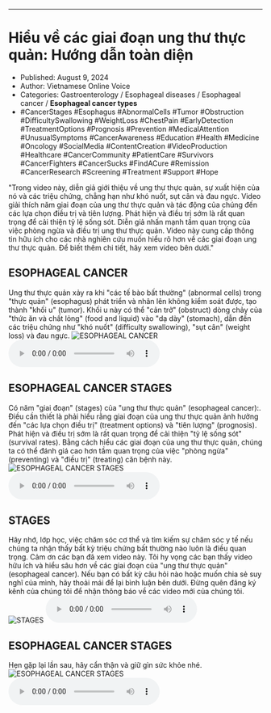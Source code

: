 
---

# Hiểu về các giai đoạn ung thư thực quản: Hướng dẫn toàn diện

- Published: August 9, 2024
- Author: Vietnamese Online Voice
- Categories: Gastroenterology / Esophageal diseases / Esophageal cancer / **Esophageal cancer types**
- #CancerStages #Esophagus #AbnormalCells #Tumor #Obstruction #DifficultySwallowing #WeightLoss #ChestPain #EarlyDetection #TreatmentOptions #Prognosis #Prevention #MedicalAttention #UnusualSymptoms #CancerAwareness #Education #Health #Medicine #Oncology #SocialMedia #ContentCreation #VideoProduction #Healthcare #CancerCommunity #PatientCare #Survivors #CancerFighters #CancerSucks #FindACure #Remission #CancerResearch #Screening #Treatment #Support #Hope

"Trong video này, diễn giả giới thiệu về ung thư thực quản, sự xuất hiện của nó và các triệu chứng, chẳng hạn như khó nuốt, sụt cân và đau ngực. Video giải thích năm giai đoạn của ung thư thực quản và tác động của chúng đến các lựa chọn điều trị và tiên lượng. Phát hiện và điều trị sớm là rất quan trọng để cải thiện tỷ lệ sống sót. Diễn giả nhấn mạnh tầm quan trọng của việc phòng ngừa và điều trị ung thư thực quản. Video này cung cấp thông tin hữu ích cho các nhà nghiên cứu muốn hiểu rõ hơn về các giai đoạn ung thư thực quản. Để biết thêm chi tiết, hãy xem video bên dưới."


## ESOPHAGEAL CANCER

Ung thư thực quản xảy ra khi "các tế bào bất thường" (abnormal cells) trong "thực quản" (esophagus) phát triển và nhân lên không kiểm soát được, tạo thành "khối u" (tumor). Khối u này có thể "cản trở" (obstruct) dòng chảy của "thức ăn và chất lỏng" (food and liquid) vào "dạ dày" (stomach), dẫn đến các triệu chứng như "khó nuốt" (difficulty swallowing), "sụt cân" (weight loss) và đau ngực.
![ESOPHAGEAL CANCER](https://http-archiver-apis-production-80.schnworks.com/storage/images/transitions/2024-08-09/transition-2969576930-Montserrat-Bold-303F9F.jpg)
<audio controls>
    <source src="https://http-archiver-apis-production-80.schnworks.com/storage/storage/audio/file-39335824444.mp3" type="audio/mpeg">
</audio>



## ESOPHAGEAL CANCER STAGES

Có năm "giai đoạn" (stages) của "ung thư thực quản" (esophageal cancer):. Điều cần thiết là phải hiểu rằng giai đoạn của ung thư thực quản ảnh hưởng đến "các lựa chọn điều trị" (treatment options) và "tiên lượng" (prognosis). Phát hiện và điều trị sớm là rất quan trọng để cải thiện "tỷ lệ sống sót" (survival rates). Bằng cách hiểu các giai đoạn của ung thư thực quản, chúng ta có thể đánh giá cao hơn tầm quan trọng của việc "phòng ngừa" (preventing) và "điều trị" (treating) căn bệnh này.
![ESOPHAGEAL CANCER STAGES](https://http-archiver-apis-production-80.schnworks.com/storage/images/transitions/2024-08-09/transition--33390420227-Montserrat-Black-1A237E.jpg)
<audio controls>
    <source src="https://http-archiver-apis-production-80.schnworks.com/storage/storage/audio/file-25327634411.mp3" type="audio/mpeg">
</audio>



## STAGES

Hãy nhớ, lớp học, việc chăm sóc cơ thể và tìm kiếm sự chăm sóc y tế nếu chúng ta nhận thấy bất kỳ triệu chứng bất thường nào luôn là điều quan trọng. Cảm ơn các bạn đã xem video này. Tôi hy vọng các bạn thấy video hữu ích và hiểu sâu hơn về các giai đoạn của "ung thư thực quản" (esophageal cancer). Nếu bạn có bất kỳ câu hỏi nào hoặc muốn chia sẻ suy nghĩ của mình, hãy thoải mái để lại bình luận bên dưới. Đừng quên đăng ký kênh của chúng tôi để nhận thông báo về các video mới của chúng tôi.
![STAGES](https://http-archiver-apis-production-80.schnworks.com/storage/images/transitions/2024-08-09/transition-41127842365-Montserrat-Regular-283593.jpg)
<audio controls>
    <source src="https://http-archiver-apis-production-80.schnworks.com/storage/storage/audio/file-29363898980.mp3" type="audio/mpeg">
</audio>



## ESOPHAGEAL CANCER STAGES

Hẹn gặp lại lần sau, hãy cẩn thận và giữ gìn sức khỏe nhé.
![ESOPHAGEAL CANCER STAGES](https://http-archiver-apis-production-80.schnworks.com/storage/images/transitions/2024-08-09/transition-1502021692-Montserrat-Medium-4A148C.jpg)
<audio controls>
    <source src="https://http-archiver-apis-production-80.schnworks.com/storage/storage/audio/file-11685959522.mp3" type="audio/mpeg">
</audio>

